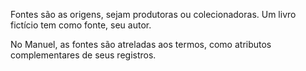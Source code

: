 Fontes são as origens, sejam produtoras ou colecionadoras. Um livro fictício tem como fonte, seu autor. 

No Manuel, as fontes são atreladas aos termos, como atributos complementares de seus registros.